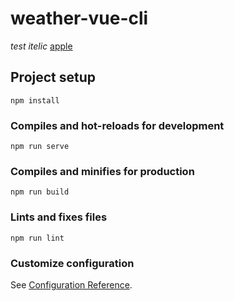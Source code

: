# weather-vue-cli
*test itelic*
[apple](https://www.youtube.com/watch?v=jJyPa7KIu6I)

## Project setup
```
npm install
```

### Compiles and hot-reloads for development
```
npm run serve
```

### Compiles and minifies for production
```
npm run build
```

### Lints and fixes files
```
npm run lint
```

### Customize configuration
See [Configuration Reference](https://cli.vuejs.org/config/).
